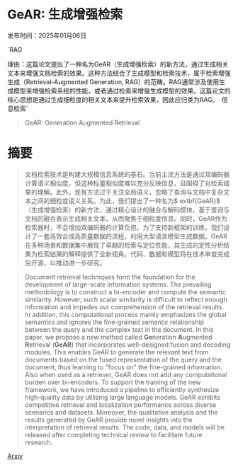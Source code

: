 # GeAR: 生成增强检索

发布时间：2025年01月06日

`RAG

理由：这篇论文提出了一种名为GeAR（生成增强检索）的新方法，通过生成相关文本来增强文档检索的效果。这种方法结合了生成模型和检索技术，属于检索增强生成（Retrieval-Augmented Generation, RAG）的范畴。RAG通常涉及使用生成模型来增强检索系统的性能，或者通过检索来增强生成模型的效果。这篇论文的核心思想是通过生成细粒度的相关文本来提升检索效果，因此应归类为RAG。` `信息检索`

> GeAR: Generation Augmented Retrieval

# 摘要

> 文档检索技术是构建大规模信息系统的基石。当前主流方法是通过双编码器计算语义相似度，但这种标量相似度难以充分反映信息，且阻碍了对检索结果的理解。此外，现有方法过于关注全局语义，忽略了查询与文档中复杂文本之间的细粒度语义关系。为此，我们提出了一种名为$	extbf{GeAR}$（生成增强检索）的新方法，通过精心设计的融合与解码模块，基于查询与文档的融合表示生成相关文本，从而聚焦于细粒度信息。同时，GeAR作为检索器时，不会增加双编码器的计算负担。为了支持新框架的训练，我们设计了一套高效合成高质量数据的流程，利用大型语言模型生成数据。GeAR在多种场景和数据集中展现了卓越的检索与定位性能，其生成的定性分析结果为检索结果的解释提供了全新视角。代码、数据和模型将在技术审查完成后开源，以推动进一步研究。

> Document retrieval techniques form the foundation for the development of large-scale information systems. The prevailing methodology is to construct a bi-encoder and compute the semantic similarity. However, such scalar similarity is difficult to reflect enough information and impedes our comprehension of the retrieval results. In addition, this computational process mainly emphasizes the global semantics and ignores the fine-grained semantic relationship between the query and the complex text in the document. In this paper, we propose a new method called $\textbf{Ge}$neration $\textbf{A}$ugmented $\textbf{R}$etrieval ($\textbf{GeAR}$) that incorporates well-designed fusion and decoding modules. This enables GeAR to generate the relevant text from documents based on the fused representation of the query and the document, thus learning to "focus on" the fine-grained information. Also when used as a retriever, GeAR does not add any computational burden over bi-encoders. To support the training of the new framework, we have introduced a pipeline to efficiently synthesize high-quality data by utilizing large language models. GeAR exhibits competitive retrieval and localization performance across diverse scenarios and datasets. Moreover, the qualitative analysis and the results generated by GeAR provide novel insights into the interpretation of retrieval results. The code, data, and models will be released after completing technical review to facilitate future research.

[Arxiv](https://arxiv.org/abs/2501.02772)